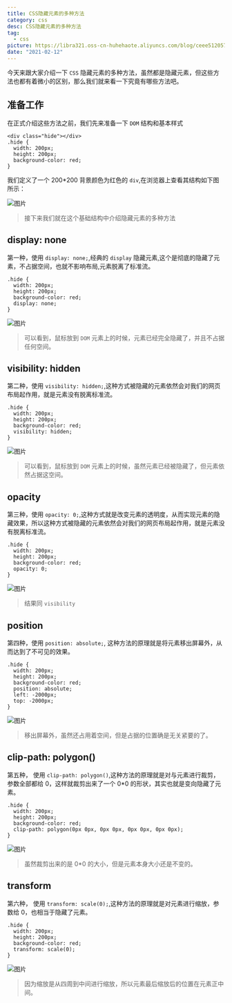 ```yaml
---
title: CSS隐藏元素的多种方法
category: css
desc: CSS隐藏元素的多种方法
tag:
  - css
picture: https://libra321.oss-cn-huhehaote.aliyuncs.com/blog/ceee5120571beaf6bf306e635b41d5b5a1b0bde4.jpeg
date: "2021-02-12"
---
```


今天来跟大家介绍一下 `CSS` 隐藏元素的多种方法，虽然都是隐藏元素，但这些方法也都有着微小的区别，那么我们就来看一下究竟有哪些方法吧。

## 准备工作

在正式介绍这些方法之前，我们先来准备一下 `DOM` 结构和基本样式

```
<div class="hide"></div>
.hide {
  width: 200px;
  height: 200px;
  background-color: red;
}
```

我们定义了一个 200\*200 背景颜色为红色的 `div`,在浏览器上查看其结构如下图所示：

![图片](https://mmbiz.qpic.cn/mmbiz_png/NVdFC3nUSJbmAdvVaFIUhhn0wpibEvUlO8pqDgibpWUV1tEzIkLtIqyuwP8Tw6cQo4TY4b33TDWhxtqBcQzwzh5w/640?wx_fmt=png&tp=webp&wxfrom=5&wx_lazy=1&wx_co=1)

> 接下来我们就在这个基础结构中介绍隐藏元素的多种方法

## display: none

第一种，使用 `display: none;`,经典的 `display` 隐藏元素,这个是彻底的隐藏了元素，不占据空间，也就不影响布局,元素脱离了标准流。

```
.hide {
  width: 200px;
  height: 200px;
  background-color: red;
  display: none;
}
```

![图片](https://mmbiz.qpic.cn/mmbiz_png/NVdFC3nUSJbmAdvVaFIUhhn0wpibEvUlOp35a2YQmRYMcjoSzwiaefJ4e0oZHC7iciaFESW0V4oj4ic0PLleCRlbjkg/640?wx_fmt=png&tp=webp&wxfrom=5&wx_lazy=1&wx_co=1)

> 可以看到，鼠标放到 `DOM` 元素上的时候，元素已经完全隐藏了，并且不占据任何空间。

## visibility: hidden

第二种，使用 `visibility: hidden;`,这种方式被隐藏的元素依然会对我们的网页布局起作用，就是元素没有脱离标准流。

```
.hide {
  width: 200px;
  height: 200px;
  background-color: red;
  visibility: hidden;
}
```

![图片](https://mmbiz.qpic.cn/mmbiz_png/NVdFC3nUSJbmAdvVaFIUhhn0wpibEvUlOBxq9FnU38icL0vYFVicVCr8s1B1zPnsz5bE8koUibDbOSEJamsLEcylxg/640?wx_fmt=png&tp=webp&wxfrom=5&wx_lazy=1&wx_co=1)

> 可以看到，鼠标放到 `DOM` 元素上的时候，虽然元素已经被隐藏了，但元素依然占据这空间。

## opacity

第三种，使用 `opacity: 0;`,这种方式就是改变元素的透明度，从而实现元素的隐藏效果，所以这种方式被隐藏的元素依然会对我们的网页布局起作用，就是元素没有脱离标准流。

```
.hide {
  width: 200px;
  height: 200px;
  background-color: red;
  opacity: 0;
}
```

![图片](https://mmbiz.qpic.cn/mmbiz_png/NVdFC3nUSJbmAdvVaFIUhhn0wpibEvUlOBxq9FnU38icL0vYFVicVCr8s1B1zPnsz5bE8koUibDbOSEJamsLEcylxg/640?wx_fmt=png&tp=webp&wxfrom=5&wx_lazy=1&wx_co=1)

> 结果同 `visibility`

## position

第四种，使用 `position: absolute;`, 这种方法的原理就是将元素移出屏幕外，从而达到了不可见的效果。

```
.hide {
  width: 200px;
  height: 200px;
  background-color: red;
  position: absolute;
  left: -2000px;
  top: -2000px;
}
```

![图片](https://mmbiz.qpic.cn/mmbiz_png/NVdFC3nUSJbmAdvVaFIUhhn0wpibEvUlOZJsxKKle5efTEiaSnVYP5etz7tichMdySXBGmoIrUsWTAap0czCiakTDQ/640?wx_fmt=png&tp=webp&wxfrom=5&wx_lazy=1&wx_co=1)

> 移出屏幕外，虽然还占用着空间，但是占据的位置确是无关紧要的了。

## clip-path: polygon()

第五种， 使用 `clip-path: polygon()`,这种方法的原理就是对与元素进行裁剪，参数全部都给 0，这样就裁剪出来了一个 0\*0 的形状，其实也就是变向隐藏了元素。

```
.hide {
  width: 200px;
  height: 200px;
  background-color: red;
  clip-path: polygon(0px 0px, 0px 0px, 0px 0px, 0px 0px);
}
```

![图片](https://mmbiz.qpic.cn/mmbiz_png/NVdFC3nUSJbmAdvVaFIUhhn0wpibEvUlOBxq9FnU38icL0vYFVicVCr8s1B1zPnsz5bE8koUibDbOSEJamsLEcylxg/640?wx_fmt=png&tp=webp&wxfrom=5&wx_lazy=1&wx_co=1)

> 虽然裁剪出来的是 0\*0 的大小，但是元素本身大小还是不变的。

## transform

第六种， 使用 `transform: scale(0);`,这种方法的原理就是对元素进行缩放，参数给 0，也相当于隐藏了元素。

```
.hide {
  width: 200px;
  height: 200px;
  background-color: red;
  transform: scale(0);
}
```

![图片](https://mmbiz.qpic.cn/mmbiz_png/NVdFC3nUSJbmAdvVaFIUhhn0wpibEvUlO1dPCcX2gQudL68p7Cbq9N1fbybNChria2T1rC23t8k0rvPvVia3AmF7g/640?wx_fmt=png&tp=webp&wxfrom=5&wx_lazy=1&wx_co=1)

> 因为缩放是从四周到中间进行缩放，所以元素最后缩放后的位置在元素正中间。
